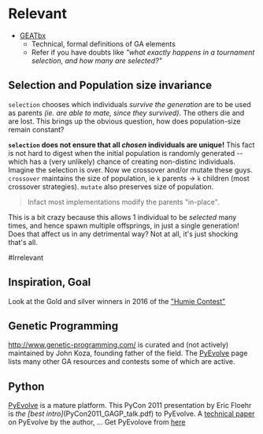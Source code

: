 # Relevant

* [GEATbx](http://www.geatbx.com/docu/algindex-01.html#TopOfPage)
    - Technical, formal definitions of GA elements
    - Refer if you have doubts like _"what exactly happens in a tournament selection, and how many are selected?"_

## Selection and Population size invariance

`selection` chooses which individuals _survive the generation_ are to be used as parents _(ie. are able to mate, since they survived)_.
The others die and are lost.
This brings up the obvious question, how does population-size remain constant?

**`selection` does not ensure that all _chosen_ individuals are unique!**
This fact is not hard to digest when the initial population is randomly generated -- which has a (very unlikely) chance of creating non-distinc individuals.
Imagine the selection is over. Now we crossover and/or mutate these guys. `crossover` maintains the size of population, ie `k` parents -> `k` children (most crossover strategies).
`mutate` also preserves size of population.
>Infact most implementations modify the parents "in-place".

This is a bit crazy because this allows 1 individual to be _selected_ many times, and hence spawn multiple offsprings, in just a single generation!
Does that affect us in any detrimental way? Not at all, it's just shocking that's all.

#Irrelevant

## Inspiration, Goal

Look at the Gold and silver winners in 2016 of the ["Humie Contest"](http://www.human-competitive.org/)

## Genetic Programming

http://www.genetic-programming.com/ is curated and (not actively) maintained by John Koza, founding father of the field.
The [PyEvolve](www.intellovations.com/pyevolve/) page lists many other GA resources and contests some of which are active.

## Python

[PyEvolve](www.intellovations.com/pyevolve/) is a mature platform.
This PyCon 2011 presentation by Eric Floehr is *the [best intro]*(PyCon2011_GAGP_talk.pdf) to PyEvolve.
A [technical paper](pyevolve_paper.pdf) on PyEvolve by the author, ...
Get PyEvolove from [here]()